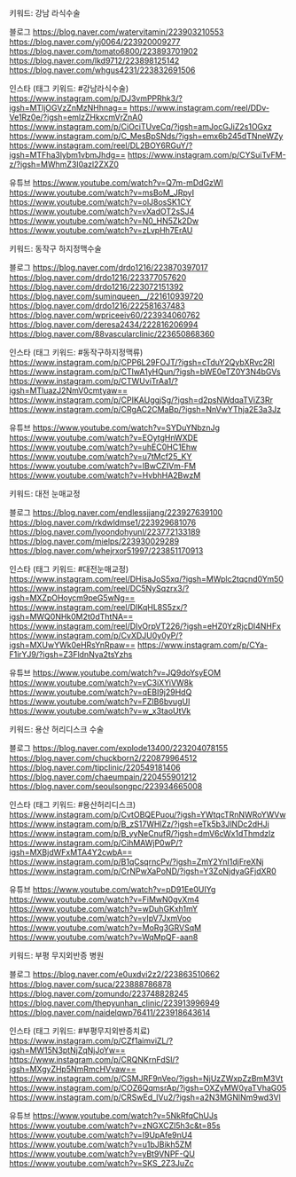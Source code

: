 키워드: 강남 라식수술

블로그
https://blog.naver.com/watervitamin/223903210553
https://blog.naver.com/yj0064/223920009277
https://blog.naver.com/tomato6800/223893701902
https://blog.naver.com/lkd9712/223898125142
https://blog.naver.com/whgus4231/223832691506

인스타 (태그 키워드: #강남라식수술)
https://www.instagram.com/p/DJ3vmPPRhk3/?igsh=MTljOGVzZnMzNHhnag==
https://www.instagram.com/reel/DDv-Ve1Rz0e/?igsh=emlzZHkxcmVrZnA0
https://www.instagram.com/p/CiOciTUveCq/?igsh=amJocGJiZ2s1OGxz
https://www.instagram.com/p/C_MesBpSNds/?igsh=emx6b245dTNneWZy
https://www.instagram.com/reel/DL2BOY6RGuY/?igsh=MTFha3lybm1vbmJhdg==
https://www.instagram.com/p/CYSuiTvFM-z/?igsh=MWhmZ3I0azl2ZXZ0

유튜브
https://www.youtube.com/watch?v=Q7m-mDdGzWI
https://www.youtube.com/watch?v=msBoM_JRpyI
https://www.youtube.com/watch?v=olJ8osSK1CY
https://www.youtube.com/watch?v=vXadOT2sSJ4
https://www.youtube.com/watch?v=N0_HN5Zk2Dw
https://www.youtube.com/watch?v=zLvpHh7ErAU


키워드: 동작구 하지정맥수술

블로그
https://blog.naver.com/drdo1216/223870397017
https://blog.naver.com/drdo1216/223377057620
https://blog.naver.com/drdo1216/223072151392
https://blog.naver.com/suminqueen__/221610939720
https://blog.naver.com/drdo1216/222581637483
https://blog.naver.com/wpriceeiv60/223934060762
https://blog.naver.com/deresa2434/222816206994
https://blog.naver.com/88vascularclinic/223650868360

인스타 (태그 키워드: #동작구하지정맥류)
https://www.instagram.com/p/CPP6L29FOJT/?igsh=cTduY2QybXRvc2Rl
https://www.instagram.com/p/CTlwA1yHQun/?igsh=bWE0eTZ0Y3N4bGVs
https://www.instagram.com/p/CTWUviTrAa1/?igsh=MTluazJ2NmV0cmtyaw==
https://www.instagram.com/p/CPIKAUggjSg/?igsh=d2psNWdqaTViZ3Rr
https://www.instagram.com/p/CRgAC2CMaBp/?igsh=NnVwYThja2E3a3Jz

유튜브
https://www.youtube.com/watch?v=SYDuYNbznJg
https://www.youtube.com/watch?v=EOytgHnWXDE
https://www.youtube.com/watch?v=uhEC0HC1Ehw
https://www.youtube.com/watch?v=u7tMcf25_KY
https://www.youtube.com/watch?v=IBwCZIVm-FM
https://www.youtube.com/watch?v=HvbhHA2BwzM


키워드: 대전 눈매교정

블로그
https://blog.naver.com/endlessjjang/223927639100
https://blog.naver.com/rkdwldmse1/223929681076
https://blog.naver.com/lyoondohyunl/223772133189
https://blog.naver.com/mielps/223930029289
https://blog.naver.com/whejrxor51997/223851170913

인스타 (태그 키워드: #대전눈매교정)
https://www.instagram.com/reel/DHisaJoS5xq/?igsh=MWplc2tqcnd0Ym50
https://www.instagram.com/reel/DC5NySqzrx3/?igsh=MXZpOHoycm9peG5wNg==
https://www.instagram.com/reel/DIKqHL8S5zx/?igsh=MWQ0NHk0M2t0dThtNA==
https://www.instagram.com/reel/DIvOrpVT226/?igsh=eHZ0YzRjcDl4NHFx
https://www.instagram.com/p/CvXDJU0y0yP/?igsh=MXUwYWk0eHRsYnRpaw==
https://www.instagram.com/p/CYa-F1irYJ9/?igsh=Z3FldnNya2tsYzhs

유튜브
https://www.youtube.com/watch?v=JQ9doYsyEOM
https://www.youtube.com/watch?v=yC3iXYiVW8k
https://www.youtube.com/watch?v=qEBI9j29HdQ
https://www.youtube.com/watch?v=FZIB6bvugUI
https://www.youtube.com/watch?v=w_x3taoUtVk


키워드: 용산 허리디스크 수술

블로그
https://blog.naver.com/explode13400/223204078155
https://blog.naver.com/chuckborn2/220879964512
https://blog.naver.com/tipclinic/220549181406
https://blog.naver.com/chaeumpain/220455901212
https://blog.naver.com/seoulsongpc/223934665008

인스타 (태그 키워드: #용산허리디스크)
https://www.instagram.com/p/CvtOBQEPuou/?igsh=YWtqcTRnNWRoYWVw
https://www.instagram.com/p/B_zS17WHlZz/?igsh=eTk5b3JlNDc2dHJi
https://www.instagram.com/p/B_yyNeCnufR/?igsh=dmV6cWx1dThmdzlz
https://www.instagram.com/p/CihMAWjP0wP/?igsh=MXBjdWFxMTA4Y2cwbA==
https://www.instagram.com/p/B1qCsqrncPv/?igsh=ZmY2YnI1djFreXNj
https://www.instagram.com/p/CrNPwXaPoND/?igsh=Y3ZoNjdyaGFjdXR0

유튜브
https://www.youtube.com/watch?v=pD91Ee0UIYg
https://www.youtube.com/watch?v=FiMwN0gvXm4
https://www.youtube.com/watch?v=wDuhGKxh1mY
https://www.youtube.com/watch?v=yIpV7JxmVoo
https://www.youtube.com/watch?v=MoRg3GRVSqM
https://www.youtube.com/watch?v=WqMpQF-aan8


키워드: 부평 무지외반증 병원

블로그
https://blog.naver.com/e0uxdvi2z2/223863510662
https://blog.naver.com/suca/223888786878
https://blog.naver.com/zomundo/223748828245
https://blog.naver.com/thepyunhan_clinic/223913996949
https://blog.naver.com/naidelqwp76411/223918643614

인스타 (태그 키워드: #부평무지외반증치료)
https://www.instagram.com/p/CZf1aimviZL/?igsh=MW15N3ptNjZqNjJoYw==
https://www.instagram.com/p/CRQNKrnFdSl/?igsh=MXgyZHp5NmRmcHVvaw==
https://www.instagram.com/p/CSMJRF9nVeo/?igsh=NjUzZWxpZzBmM3Vt
https://www.instagram.com/p/COZ6QqmsrAp/?igsh=OXZyMW0yaTVhaG05
https://www.instagram.com/p/CRSwEd_lVu2/?igsh=a2N3MGNlNm9wd3Vl

유튜브
https://www.youtube.com/watch?v=5NkRfqChUJs
https://www.youtube.com/watch?v=zNGXCZl5h3c&t=85s
https://www.youtube.com/watch?v=I9UpAfe9nU4
https://www.youtube.com/watch?v=u1bJBikh5ZM
https://www.youtube.com/watch?v=yBt9VNPF-QU
https://www.youtube.com/watch?v=SKS_2Z3JuZc


